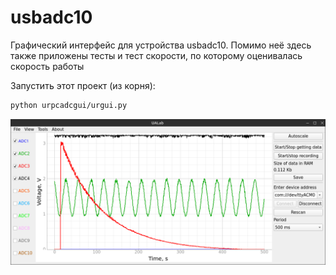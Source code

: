 # usbadc10
Графический интерфейс для устройства usbadc10.
Помимо неё здесь также приложены тесты и тест скорости, по которому оценивалась скорость работы 

Запустить этот проект (из корня):
```bash
python urpcadcgui/urgui.py
```
![Скриншот совта](screen.png)
